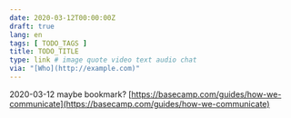 ```yaml
---
date: 2020-03-12T00:00:00Z
draft: true
lang: en
tags: [ TODO_TAGS ]
title: TODO_TITLE
type: link # image quote video text audio chat
via: "[Who](http://example.com)"
---
```



2020-03-12 maybe bookmark?
[https://basecamp.com/guides/how-we-communicate](https://basecamp.com/guides/how-we-communicate)

